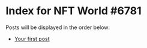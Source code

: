 # Index for NFT World #6781
Posts will be displayed in the order below:

- [Your first post](./001-first.md)

